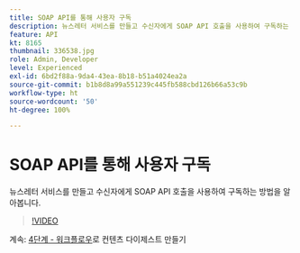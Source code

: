 ```yaml
---
title: SOAP API를 통해 사용자 구독
description: 뉴스레터 서비스를 만들고 수신자에게 SOAP API 호출을 사용하여 구독하는 방법을 알아봅니다.
feature: API
kt: 8165
thumbnail: 336538.jpg
role: Admin, Developer
level: Experienced
exl-id: 6bd2f88a-9da4-43ea-8b18-b51a4024ea2a
source-git-commit: b1b8d8a99a551239c445fb588cbd126b66a53c9b
workflow-type: ht
source-wordcount: '50'
ht-degree: 100%

---
```


# SOAP API를 통해 사용자 구독

뉴스레터 서비스를 만들고 수신자에게 SOAP API 호출을 사용하여 구독하는 방법을 알아봅니다.

>[!VIDEO](https://video.tv.adobe.com/v/336538?quality=12&learn=on)

계속: [4단계 - 워크플로우](/help/tutorial-use-soap-apis/create-article-alert-delivery-overview.md)로 컨텐츠 다이제스트 만들기
